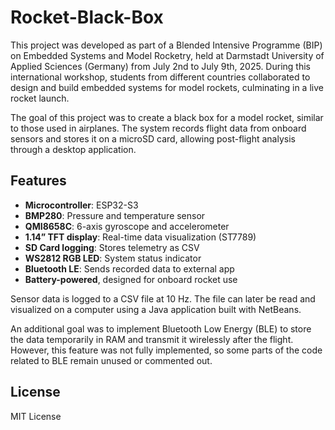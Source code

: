 # Rocket-Black-Box

This project was developed as part of a Blended Intensive Programme (BIP) on Embedded Systems and Model Rocketry, held at Darmstadt University of Applied Sciences (Germany) from July 2nd to July 9th, 2025. During this international workshop, students from different countries collaborated to design and build embedded systems for model rockets, culminating in a live rocket launch.

The goal of this project was to create a black box for a model rocket, similar to those used in airplanes. The system records flight data from onboard sensors and stores it on a microSD card, allowing post-flight analysis through a desktop application.

## Features

-  **Microcontroller**: ESP32-S3
-  **BMP280**: Pressure and temperature sensor
-  **QMI8658C**: 6-axis gyroscope and accelerometer
-  **1.14” TFT display**: Real-time data visualization (ST7789)
-  **SD Card logging**: Stores telemetry as CSV
-  **WS2812 RGB LED**: System status indicator
-  **Bluetooth LE**: Sends recorded data to external app
-  **Battery-powered**, designed for onboard rocket use

Sensor data is logged to a CSV file at 10 Hz. The file can later be read and visualized on a computer using a Java application built with NetBeans.

An additional goal was to implement Bluetooth Low Energy (BLE) to store the data temporarily in RAM and transmit it wirelessly after the flight. However, this feature was not fully implemented, so some parts of the code related to BLE remain unused or commented out.



## License

MIT License
